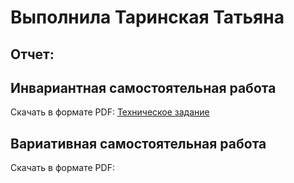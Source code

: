 # Выполнила Таринская Татьяна

## Отчет:



## Инвариантная самостоятельная работа

Скачать в формате PDF: [Техническое задание](isr/tehzadanie.pdf)

## Вариативная самостоятельная работа

Скачать в формате PDF:



